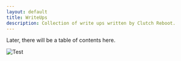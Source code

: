 ```yaml
---
layout: default
title: WriteUps
description: Collection of write ups written by Clutch Reboot.
---
```

Later, there will be a table of contents here.

![Test](/WriteUps/assets/images/somethingAmazing.png)
